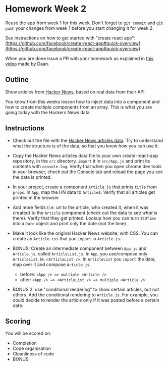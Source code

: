 # Homework Week 2

Reuse the app from week 1 for this week. Don't forget to `git commit` and `git push` your changes from week 1 before you start changing it for week 2.

See instructions on how to get started with "create react app":
[https://github.com/facebook/create-react-app#quick-overview](https://github.com/facebook/create-react-app#quick-overview)

When you are done issue a PR with your homework as explained in [this video](https://www.youtube.com/watch?v=-o0yomUVVpU&index=2&list=PLVYDhqbgYpYUGxRdtQdYVE5Q8h3bt6SIA) made by Daan.

## Outline

Show articles from [Hacker News](https://news.ycombinator.com/), based on real data from their API.

You know from this weeks lesson how to inject data into a component and how to create multiple components from an array. This is what you are going today with the Hackers News data.

## Instructions

- Check out the file with the [Hacker News articles data](W2-data.js). Try to understand what the structure is of the data, so that you know how you can use it.

- Copy the Hacker News articles data file to your own create-react-app repository, in the `src` directory. `import` it in `src/App.js` and print its contents with `console.log`. Verify that when you open chrome dev tools in your browser, check out the Console tab and reload the page you see the data is printed.

- In your project, create a component `Article.js` that prints `title` from `props`. In `App`, map the HN data to `Article`s. Verify that all articles get printed in the browser.

- Add more fields (i.e. url to the article, who created it, when it was created) to the `Article` component (check out the data to see _what_ is there). Verify that they get printed. Lookup how you can turn `ISOTime` into a `Date` object and print only the date (not the time).

- Make it look like the original Hacker News website, with CSS. You can create an `Article.css` that you `import` in `Article.js`.

- BONUS: Create an intermediate component between `App.js` and `Article.js`, called `ArticleList.js`. In `App`, you use/compose only `ArticleList`, ie. `<ArticleList />`. In `ArticleList` you `import` the data, map over it and compose `Article.js`.
  - before:
  `<App /> => multiple <Article />`
  - after:
  `<App /> => <ArticleList /> => multiple <Article />`

- BONUS 2: use "conditional rendering" to show certain articles, but not others. Add the conditional rendering to `Article.js`. For example, you could decide to render the article only if it was posted before a certain date.

## Scoring

You will be scored on:

- Completion
- Code organisation
- Cleanliness of code
- BONUS

